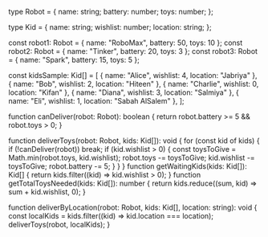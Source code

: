 type Robot = {
name: string;
battery: number;
toys: number;
};

type Kid = {
name: string;
wishlist: number;
location: string;
};

const robot1: Robot = { name: "RoboMax", battery: 50, toys: 10 };
const robot2: Robot = { name: "Tinker", battery: 20, toys: 3 };
const robot3: Robot = { name: "Spark", battery: 15, toys: 5 };

const kidsSample: Kid[] = [
{ name: "Alice", wishlist: 4, location: "Jabriya" },
{ name: "Bob", wishlist: 2, location: "Hiteen" },
{ name: "Charlie", wishlist: 0, location: "Kifan" },
{ name: "Diana", wishlist: 3, location: "Salmiya" },
{ name: "Eli", wishlist: 1, location: "Sabah AlSalem" },
];

function canDeliver(robot: Robot): boolean {
return robot.battery >= 5 && robot.toys > 0;
}

function deliverToys(robot: Robot, kids: Kid[]): void {
for (const kid of kids) {
if (!canDeliver(robot)) break;
if (kid.wishlist > 0) {
const toysToGive = Math.min(robot.toys, kid.wishlist);
robot.toys -= toysToGive;
kid.wishlist -= toysToGive;
robot.battery -= 5;
}
}
}
function getWaitingKids(kids: Kid[]): Kid[] {
return kids.filter((kid) => kid.wishlist > 0);
}
function getTotalToysNeeded(kids: Kid[]): number {
return kids.reduce((sum, kid) => sum + kid.wishlist, 0);
}

function deliverByLocation(robot: Robot, kids: Kid[], location: string): void {
const localKids = kids.filter((kid) => kid.location === location);
deliverToys(robot, localKids);
}

```

```
